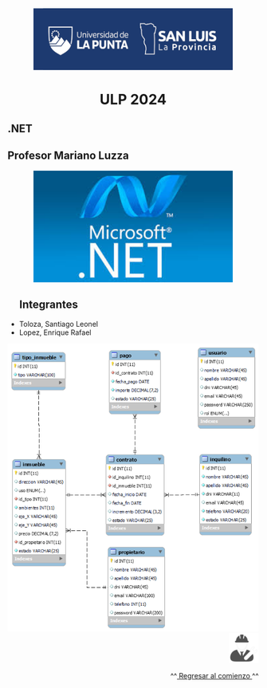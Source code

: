 <a name="readme-top"></a>
<br/>
<div align="center">
  <a href="https://github.com/LeoToloza1/Inmobiliaria-Toloza-Lopez/">
    <img src="https://github.com/LeoToloza1/Inmobiliaria-Toloza-Lopez/blob/main/ulp.png" alt="Logo" width="400" height="">
  </a>
<div>
  <h1  align="center"> ULP 2024</h1>
</div>
<div align="left">
    <h2> .NET </h2>
    <h2>Profesor Mariano Luzza</h2>
</div>
<div align="center">
      <img src="https://github.com/LeoToloza1/Inmobiliaria-Toloza-Lopez/blob/main/netmvc.jpeg" alt="Logo" width="400" height="">
<div>
<div align="left">
  <ul><h2>Integrantes</h2>
    <li> Toloza, Santiago Leonel </li>
    <li> Lopez, Enrique Rafael </li>
  </ul>
</div>
<!-- DER-->    
<div align="center">
  <img src="https://github.com/LeoToloza1/Inmobiliaria-Toloza-Lopez/blob/main/der_inmobilairia.png" alt="DER" width="700" height="">
<div>
<div align="right">    
  
  <a href="https://github.com/LeoToloza1/Inmobiliaria-Toloza-Lopez/graphs/traffic">
    <img src="https://github.com/LeoToloza1/Inmobiliaria-Toloza-Lopez/blob/main/worker.png" alt="Logo" width="60" height="">
  </a>
</div> 
<p align="right">^^<a href="#readme-top"> Regresar al comienzo </a>^^</p>
 


